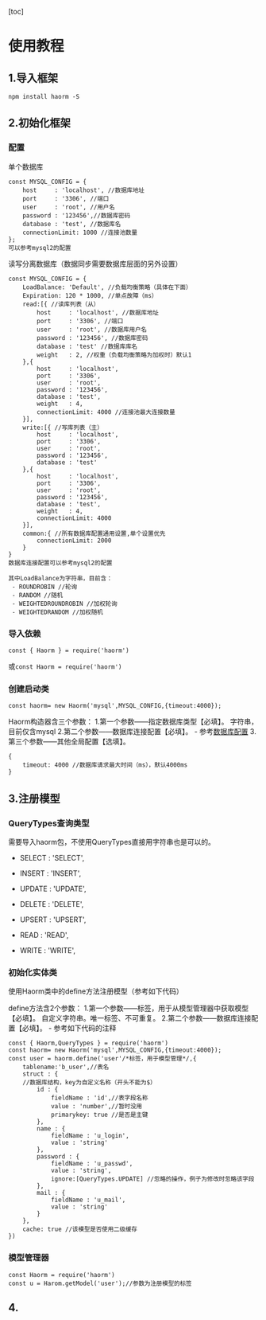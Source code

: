 [toc]

# 使用教程

## 1.导入框架

`npm install haorm -S`

## 2.初始化框架

### 配置

单个数据库

```
const MYSQL_CONFIG = {
    host     : 'localhost', //数据库地址
    port     : '3306', //端口
    user     : 'root', //用户名
    password : '123456',//数据库密码
    database : 'test', //数据库名
    connectionLimit: 1000 //连接池数量
};
可以参考mysql2的配置
```

读写分离数据库（数据同步需要数据库层面的另外设置）

```
const MYSQL_CONFIG = {
    LoadBalance: 'Default', //负载均衡策略（具体在下面）
    Expiration: 120 * 1000, //单点故障（ms）
    read:[{ //读库列表（从）
        host     : 'localhost', //数据库地址
        port     : '3306', //端口
        user     : 'root', //数据库用户名
        password : '123456', //数据库密码
        database : 'test' //数据库库名
        weight   : 2, //权重（负载均衡策略为加权时）默认1
    },{
        host     : 'localhost',
        port     : '3306',
        user     : 'root', 
        password : '123456',
        database : 'test',
        weight   : 4,
        connectionLimit: 4000 //连接池最大连接数量
    }],
    write:[{ //写库列表（主）
        host     : 'localhost',
        port     : '3306',
        user     : 'root',
        password : '123456',
        database : 'test'
    },{
        host     : 'localhost',
        port     : '3306',
        user     : 'root',
        password : '123456',
        database : 'test',
        weight   : 4,
        connectionLimit: 4000
    }],
    common:{ //所有数据库配置通用设置,单个设置优先
        connectionLimit: 2000
    }
}
数据库连接配置可以参考mysql2的配置

其中LoadBalance为字符串，目前含：
 - ROUNDROBIN //轮询
 - RANDOM //随机
 - WEIGHTEDROUNDROBIN //加权轮询
 - WEIGHTEDRANDOM //加权随机
```

### 导入依赖

`const { Haorm } = require('haorm')`

或`const Haorm = require('haorm')`

### 创建启动类

```
const haorm= new Haorm('mysql',MYSQL_CONFIG,{timeout:4000});
```

Haorm构造器含三个参数：
1.第一个参数——指定数据库类型【必填】。
	字符串，目前仅含mysql
2.第二个参数——数据库连接配置【必填】。
	\- 参考[数据库配置](#配置)
3.第三个参数——其他全局配置【选填】。

```
{
	timeout: 4000 //数据库请求最大时间（ms），默认4000ms
}
```

## 3.注册模型

### QueryTypes查询类型

需要导入haorm包，不使用QueryTypes直接用字符串也是可以的。

- SELECT : 'SELECT',

- INSERT : 'INSERT',

- UPDATE : 'UPDATE',

- DELETE : 'DELETE',

- UPSERT : 'UPSERT',

- READ : 'READ',

- WRITE : 'WRITE',

### 初始化实体类

使用Haorm类中的define方法注册模型（参考如下代码）

define方法含2个参数：
1.第一个参数——标签，用于从模型管理器中获取模型【必填】。
	自定义字符串。唯一标签、不可重复。
2.第二个参数——数据库连接配置【必填】。
	\- 参考如下代码的注释

```
const { Haorm,QueryTypes } = require('haorm')
const haorm= new Haorm('mysql',MYSQL_CONFIG,{timeout:4000});
const user = haorm.define('user'/*标签，用于模型管理*/,{
    tablename:'b_user',//表名
    struct : {
    //数据库结构，key为自定义名称（开头不能为$）
        id : {
            fieldName : 'id',//表字段名称
            value : 'number',//暂时没用
            primarykey: true //是否是主键
        },
        name : {
            fieldName : 'u_login',
            value : 'string'
        },
        password : {
            fieldName : 'u_passwd',
            value : 'string',
            ignore:[QueryTypes.UPDATE] //忽略的操作，例子为修改时忽略该字段
        },
        mail : {
            fieldName : 'u_mail',
            value : 'string'
        }
    },
    cache: true //该模型是否使用二级缓存
})
```

### 模型管理器

```
const Haorm = require('haorm')
const u = Harom.getModel('user');//参数为注册模型的标签
```

## 4.

